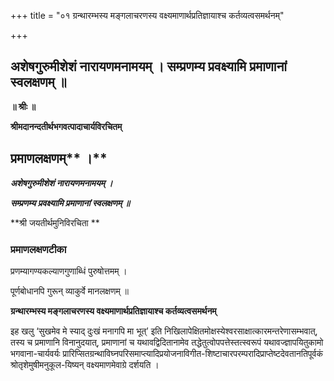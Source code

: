 +++
title = "०१ ग्रन्थारम्भस्य मङ्गलाचरणस्य वक्ष्यमाणार्थप्रतिज्ञायाश्च कर्तव्यत्वसमर्थनम्"

+++


## अशेषगुरुमीशेशं नारायणमनामयम् । सम्प्रणम्य प्रवक्ष्यामि प्रमाणानां स्वलक्षणम् ॥

**॥ श्रीः ॥**

**श्रीमदानन्दतीर्थभगवत्पादाचार्यविरचितम्**

## प्रमाणलक्षणम्** ।**

***अशेषगुरुमीशेशं नारायणमनामयम् ।***

***सम्प्रणम्य प्रवक्ष्यामि प्रमाणानां स्वलक्षणम् ॥***

**श्री जयतीर्थमुनिविरचिता **

### **प्रमाणलक्षणटीका**

प्रणम्यागण्यकल्याणगुणाब्धिं पुरुषोत्तमम् ।

पूर्णबोधानपि गुरून् व्याकुर्वे मानलक्षणम् ॥

**ग्रन्थारम्भस्य मङ्गलाचरणस्य वक्ष्यमाणार्थप्रतिज्ञायाश्च कर्तव्यत्वसमर्थनम्**

इह खलु ‘सुखमेव मे स्याद् दुःखं मनागपि मा भूत्’ इति निखिलापेक्षितमोक्षस्येश्वरसाक्षात्कारमन्तरेणासम्भवात्, तस्य च प्रमाणानि विनानुदयात्, प्रमाणानां च यथावद्विदितानामेव तद्धेतुत्वोपपत्तेस्तत्स्वरूपं यथावज्ज्ञापयितुकामो भगवाना-चार्यवर्यः प्रारिप्सितग्रन्थाविघ्नपरिसमाप्त्यादिप्रयोजनाविगीत-शिष्टाचारपरम्परादिप्राप्तेष्टदेवतानतिपूर्वकं श्रोतृशेमुषीमनुकूल-यिष्यन् वक्ष्यमाणमेवाग्रे दर्शयति ।

